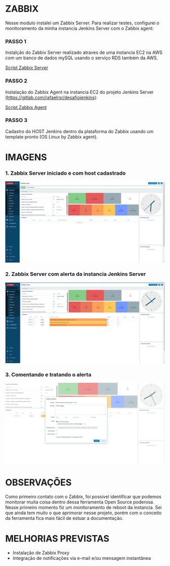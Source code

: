 # ZABBIX

Nesse modulo instalei um Zabbix Server. 
Para realizar testes, configurei o monitoramento da minha instancia Jenkins Server com o Zabbix agent:

### PASSO 1

  Instalção do Zabbix Server realizado atraves de uma instancia EC2 na AWS com um banco de dados mySQL usando o serviço RDS também da AWS.

  [Script Zabbix Server](https://github.com/rafael-rsr/formacao-devops/blob/main/zabbix/Install_zabbix_server.sh)
  

### PASSO 2

  Instalação do Zabbix Agent na instancia EC2 do projeto Jenkins Server (https://gitlab.com/rafaelrsr/desafiojenkins):

  [Script Zabbix Agent](https://github.com/rafael-rsr/formacao-devops/blob/main/zabbix/install_zabbix_agent.sh)

### PASSO 3

  Cadastro do HOST Jenkins dentro da plataforma do Zabbix usando um template pronto (OS Linux by Zabbix agent).


# IMAGENS

  ### 1. Zabbix Server iniciado e com host cadastrado

![](./images/zabbix.png)

  ### 2. Zabbix Server com alerta da instancia Jenkins Server

![](./images/zabbix2.png)

  ### 3. Comentando e tratando o alerta

![](./images/zabbix3.png)


# OBSERVAÇÕES

  Como primeiro contato com o Zabbix, foi possivel identificar que podemos monitorar muita coisa dentro dessa ferramenta Open Source poderosa.
  Nesse primeiro momento fiz um monitoramento de reboot da instancia.
  Sei que ainda tem muito o que aprimorar nesse projeto, porém com o conceito da ferramenta fica mais fácil de estuar a documentação.

# MELHORIAS PREVISTAS

  - Instalação de Zabbix Proxy
  - Integração de notificações via e-mail e/ou mensagem instantânea


